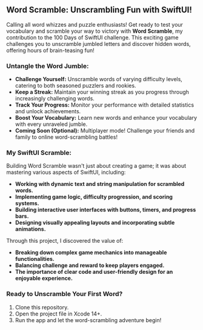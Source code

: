 ## Word Scramble: Unscrambling Fun with SwiftUI!

Calling all word whizzes and puzzle enthusiasts! Get ready to test your vocabulary and scramble your way to victory with **Word Scramble**, my contribution to the 100 Days of SwiftUI challenge. This exciting game challenges you to unscramble jumbled letters and discover hidden words, offering hours of brain-teasing fun!

### Untangle the Word Jumble:

* **Challenge Yourself:** Unscramble words of varying difficulty levels, catering to both seasoned puzzlers and rookies.
* **Keep a Streak:** Maintain your winning streak as you progress through increasingly challenging words.
* **Track Your Progress:** Monitor your performance with detailed statistics and unlock achievements.
* **Boost Your Vocabulary:** Learn new words and enhance your vocabulary with every unraveled jumble.
* **Coming Soon (Optional):** Multiplayer mode! Challenge your friends and family to online word-scrambling battles!

### My SwiftUI Scramble:

Building Word Scramble wasn't just about creating a game; it was about mastering various aspects of SwiftUI, including:

* **Working with dynamic text and string manipulation for scrambled words.**
* **Implementing game logic, difficulty progression, and scoring systems.**
* **Building interactive user interfaces with buttons, timers, and progress bars.**
* **Designing visually appealing layouts and incorporating subtle animations.**

Through this project, I discovered the value of:

* **Breaking down complex game mechanics into manageable functionalities.**
* **Balancing challenge and reward to keep players engaged.**
* **The importance of clear code and user-friendly design for an enjoyable experience.**

### Ready to Unscramble Your First Word?

1. Clone this repository.
2. Open the project file in Xcode 14+.
3. Run the app and let the word-scrambling adventure begin!

